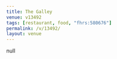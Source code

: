 ```yaml
---
title: The Galley
venue: v13492
tags: [restaurant, food, "fhrs:580676"]
permalink: /v/13492/
layout: venue
---
```

null